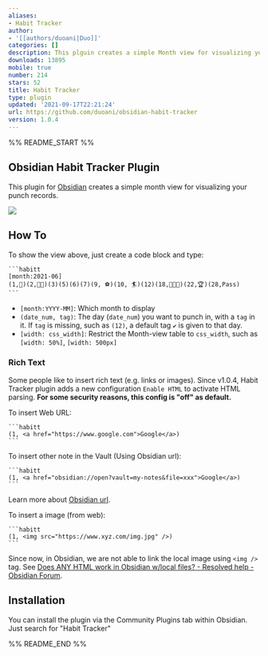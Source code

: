 ```yaml
---
aliases:
- Habit Tracker
author:
- '[[authors/duoani|Duo]]'
categories: []
description: This plguin creates a simple Month view for visualizing your punch records.
downloads: 13895
mobile: true
number: 214
stars: 52
title: Habit Tracker
type: plugin
updated: '2021-09-17T22:21:24'
url: https://github.com/duoani/obsidian-habit-tracker
version: 1.0.4
---
```


%% README_START %%

## Obsidian Habit Tracker Plugin

This plugin for [Obsidian](https://obsidian.md/) creates a simple month view for visualizing your punch records.

![](https://raw.githubusercontent.com/duoani/obsidian-habit-tracker/HEAD/screemshot.png)

## How To
To show the view above, just create a code block and type:

~~~
```habitt
[month:2021-06]
(1,💮)(2,💮💮)(3)(5)(6)(7)(9, ⚽)(10, 🏄)(12)(18,💮💮💮)(22,🏆)(28,Pass) 
```
~~~

* `[month:YYYY-MM]`: Which month to display
* `(date_num, tag)`: The day (`date_num`) you want to punch in, with a `tag` in it. If `tag` is missing, such as `(12)`, a default tag `✔️` is given to that day.
* `[width: css_width]`: Restrict the Month-view table to `css_width`, such as `[width: 50%]`, `[width: 500px]`

### Rich Text
Some people like to insert rich text (e.g. links or images). Since v1.0.4, Habit Tracker plugin adds a new configuration `Enable HTML` to activate HTML parsing. **For some security reasons, this config is "off" as default.**

To insert Web URL:
~~~
```habitt
(1, <a href="https://www.google.com">Google</a>)
```
~~~

To insert other note in the Vault (Using Obsidian url):
~~~
```habitt
(1, <a href="obsidian://open?vault=my-notes&file=xxx">Google</a>)
```
~~~
Learn more about [Obsidian url](https://help.obsidian.md/Advanced+topics/Using+obsidian+URI).

To insert a image (from web):
~~~
```habitt
(1, <img src="https://www.xyz.com/img.jpg" />)
```
~~~
Since now, in Obsidian, we are not able to link the local image using `<img />` tag. See [Does ANY HTML work in Obsidian w/local files? - Resolved help - Obsidian Forum](https://forum.obsidian.md/t/does-any-html-work-in-obsidian-w-local-files/8000).

## Installation

You can install the plugin via the Community Plugins tab within Obsidian. Just search for "Habit Tracker"



%% README_END %%